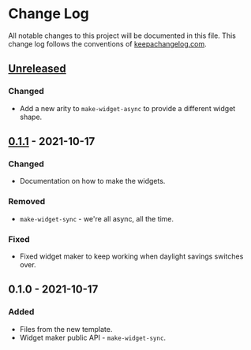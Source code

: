 # Change Log
All notable changes to this project will be documented in this file. This change log follows the conventions of [keepachangelog.com](http://keepachangelog.com/).

## [Unreleased]
### Changed
- Add a new arity to `make-widget-async` to provide a different widget shape.

## [0.1.1] - 2021-10-17
### Changed
- Documentation on how to make the widgets.

### Removed
- `make-widget-sync` - we're all async, all the time.

### Fixed
- Fixed widget maker to keep working when daylight savings switches over.

## 0.1.0 - 2021-10-17
### Added
- Files from the new template.
- Widget maker public API - `make-widget-sync`.

[Unreleased]: https://github.com/your-name/algos/compare/0.1.1...HEAD
[0.1.1]: https://github.com/your-name/algos/compare/0.1.0...0.1.1

